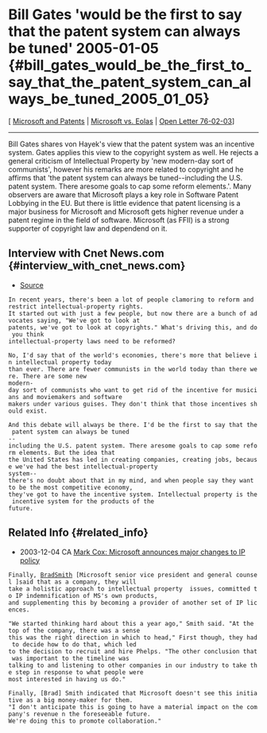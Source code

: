 # Bill Gates \'would be the first to say that the patent system can always be tuned\' 2005-01-05 {#bill_gates_would_be_the_first_to_say_that_the_patent_system_can_always_be_tuned_2005_01_05}

\[ [ Microsoft and Patents](SwpatmicrosoftEn "wikilink") \| [ Microsoft
vs. Eolas](SwxaiEolasEn "wikilink") \| [Open Letter
76-02-03](http://www.blinkenlights.com/classiccmp/gateswhine.html "wikilink")\]

------------------------------------------------------------------------

Bill Gates shares von Hayek\'s view that the patent system was an
incentive system. Gates applies this view to the copyright system as
well. He rejects a general criticism of Intellectual Property by \'new
modern-day sort of communists\', however his remarks are more related to
copyright and he affirms that \'the patent system can always be
tuned\--including the U.S. patent system. There aresome goals to cap
some reform elements.\'. Many observers are aware that Microsoft plays a
key role in Software Patent Lobbying in the EU. But there is little
evidence that patent licensing is a major business for Microsoft and
Microsoft gets higher revenue under a patent regime in the field of
software. Microsoft (as FFII) is a strong supporter of copyright law and
dependend on it.

## Interview with Cnet News.com {#interview_with_cnet_news.com}

-   [Source](http://news.com.com/Gates+taking+a+seat+in+your+den/2008-1041_3-5514121.html "wikilink")

`In recent years, there's been a lot of people clamoring to reform and restrict intellectual-property rights.`\
`It started out with just a few people, but now there are a bunch of advocates saying, "We've got to look at `\
`patents, we've got to look at copyrights." What's driving this, and do you think `\
`intellectual-property laws need to be reformed?`

`No, I'd say that of the world's economies, there's more that believe in intellectual property today `\
`than ever. There are fewer communists in the world today than there were. There are some new `\
`modern-day sort of communists who want to get rid of the incentive for musicians and moviemakers and software `\
`makers under various guises. They don't think that those incentives should exist.`

`And this debate will always be there. I'd be the first to say that the patent system can always be tuned`\
`--including the U.S. patent system. There aresome goals to cap some reform elements. But the idea that `\
`the United States has led in creating companies, creating jobs, because we've had the best intellectual-property `\
`system--there's no doubt about that in my mind, and when people say they want to be the most competitive economy, `\
`they've got to have the incentive system. Intellectual property is the incentive system for the products of the `\
`future. `

## Related Info {#related_info}

-   2003-12-04 CA [Mark Cox: Microsoft announces major changes to IP
    policy](http://www.integratedmar.com/ECL.cfm?item=DLY120503-04 "wikilink")

`Finally, `[`BradSmith`](Brad "wikilink")` [Microsoft senior vice president and general counsel ]said that as a company, they will `\
`take a holistic approach to intellectual property  issues, committed to IP indemnification of MS's own products, `\
`and supplementing this by becoming a provider of another set of IP licences.`

`"We started thinking hard about this a year ago," Smith said. "At the top of the company, there was a sense `\
`this was the right direction in which to head," First though, they had to decide how to do that, which led `\
`to the decision to recruit and hire Phelps. "The other conclusion that was important to the timeline was `\
`talking to and listening to other companies in our industry to take the step in response to what people were `\
`most interested in having us do." `

`Finally, [Brad] Smith indicated that Microsoft doesn't see this initiative as a big money-maker for them.`\
`"I don't anticipate this is going to have a material impact on the company's revenue n the foreseeable future. `\
`We're doing this to promote collaboration." `
